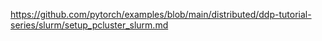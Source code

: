 https://github.com/pytorch/examples/blob/main/distributed/ddp-tutorial-series/slurm/setup_pcluster_slurm.md